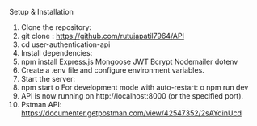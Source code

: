 Setup & Installation
1.	Clone the repository: 
2.	git clone <repository-url>   :  https://github.com/rutujapatil7964/API
3.	cd user-authentication-api
4.	Install dependencies: 
5.	npm install Express.js Mongoose	JWT Bcrypt Nodemailer dotenv 
6.	Create a .env file and configure environment variables.
7.	Start the server: 
8.	npm start
o	For development mode with auto-restart: 
o	npm run dev
9.	API is now running on http://localhost:8000 (or the specified port).
10.	Pstman API: https://documenter.getpostman.com/view/42547352/2sAYdinUcd
